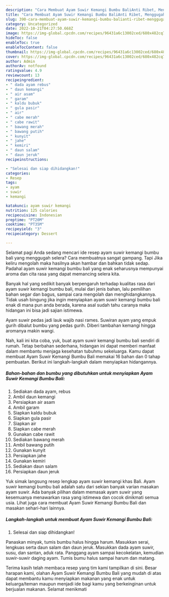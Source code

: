 ```yaml
---
description: "Cara Membuat Ayam Suwir Kemangi Bumbu BaliAnti Ribet, Menggugah Selera"
title: "Cara Membuat Ayam Suwir Kemangi Bumbu BaliAnti Ribet, Menggugah Selera"
slug: 390-cara-membuat-ayam-suwir-kemangi-bumbu-balianti-ribet-menggugah-selera
category: Uncategorized
date: 2022-10-21T04:27:50.668Z
image: https://img-global.cpcdn.com/recipes/96431a6c13002ced/680x482cq70/ayam-suwir-kemangi-bumbu-bali-foto-resep-utama.jpg
hideToc: false
enableToc: true
enableTocContent: false
thumbnail: https://img-global.cpcdn.com/recipes/96431a6c13002ced/680x482cq70/ayam-suwir-kemangi-bumbu-bali-foto-resep-utama.jpg
cover: https://img-global.cpcdn.com/recipes/96431a6c13002ced/680x482cq70/ayam-suwir-kemangi-bumbu-bali-foto-resep-utama.jpg
author: Admin
authorAv: notfound
ratingvalue: 4.9
reviewcount: 13
recipeingredient:
- " dada ayam rebus"
- " daun kemangi"
- " air asam"
- " garam"
- " kaldu bubuk"
- " gula pasir"
- " air"
- " cabe merah"
- " cabe rawit"
- " bawang merah"
- " bawang putih"
- " kunyit"
- " jahe"
- " kemiri"
- " daun salam"
- " daun jeruk"
recipeinstructions:

- "Selesai dan siap dihidangkan!"
categories:
- Resep
tags:
- ayam
- suwir
- kemangi

katakunci: ayam suwir kemangi 
nutrition: 125 calories
recipecuisine: Indonesian
preptime: "PT20M"
cooktime: "PT35M"
recipeyield: "3"
recipecategory: Dessert

---
```



Selamat pagi Anda sedang mencari ide resep ayam suwir kemangi bumbu bali yang menggugah selera? Cara membuatnya sangat gampang. Tapi Jika keliru mengolah maka hasilnya akan hambar dan bahkan tidak sedap. Padahal ayam suwir kemangi bumbu bali yang enak seharusnya mempunyai aroma dan cita rasa yang dapat memancing selera kita.


Banyak hal yang sedikit banyak berpengaruh terhadap kualitas rasa dari ayam suwir kemangi bumbu bali, mulai dari jenis bahan, lalu pemilihan bahan segar dan bagus, sampai cara mengolah dan menghidangkannya. Tidak usah bingung jika ingin menyiapkan ayam suwir kemangi bumbu bali enak di mana pun anda berada, karena asal sudah tahu caranya maka hidangan ini bisa jadi sajian istimewa.

Ayam suwir pedas jadi lauk wajib nasi rames. Suwiran ayam yang empuk gurih dibalut bumbu yang pedas gurih. Diberi tambahan kemangi hingga aromanya makin wangi.


Nah, kali ini kita coba, yuk, buat ayam suwir kemangi bumbu bali sendiri di rumah. Tetap berbahan sederhana, hidangan ini dapat memberi manfaat dalam membantu menjaga kesehatan tubuhmu sekeluarga. Kamu dapat membuat Ayam Suwir Kemangi Bumbu Bali memakai 16 bahan dan 0 tahap pembuatan. Berikut ini langkah-langkah dalam menyiapkan hidangannya.

<!--inarticleads1-->

##### Bahan-bahan dan bumbu yang dibutuhkan untuk menyiapkan Ayam Suwir Kemangi Bumbu Bali:

1. Sediakan  dada ayam, rebus
1. Ambil  daun kemangi
1. Persiapkan  air asam
1. Ambil  garam
1. Siapkan  kaldu bubuk
1. Siapkan  gula pasir
1. Siapkan  air
1. Siapkan  cabe merah
1. Gunakan  cabe rawit
1. Sediakan  bawang merah
1. Ambil  bawang putih
1. Gunakan  kunyit
1. Persiapkan  jahe
1. Gunakan  kemiri
1. Sediakan  daun salam
1. Persiapkan  daun jeruk


Yuk simak langsung resep lengkap ayam suwir kemangi khas Bali. Ayam suwir kemangi bumbu bali adalah satu dari sekian banyak varian masakan ayam suwir. Ada banyak pilihan dalam memasak ayam suwir yang kesemuanya menawarkan rasa yang istimewa dan cocok dinikmati semua usia. Lihat juga cara membuat Ayam Suwir Kemangi Bumbu Bali dan masakan sehari-hari lainnya. 

<!--inarticleads2-->

##### Langkah-langkah untuk membuat Ayam Suwir Kemangi Bumbu Bali:


1. Selesai dan siap dihidangkan!

Panaskan minyak, tumis bumbu halus hingga harum. Masukkan serai, lengkuas serta daun salam dan daun jeruk. Masukkan dada ayam suwir, susu, dan santan, aduk rata. Panggang ayam sampai kecokelatan, kemudian suwir-suwir daging ayam. Tumis bumu halus sampai harum dan matang. 

Terima kasih telah membaca resep yang tim kami tampilkan di sini. Besar harapan kami, olahan Ayam Suwir Kemangi Bumbu Bali yang mudah di atas dapat membantu kamu menyiapkan makanan yang enak untuk keluarga/teman maupun menjadi ide bagi kamu yang berkeinginan untuk berjualan makanan. Selamat menikmati

